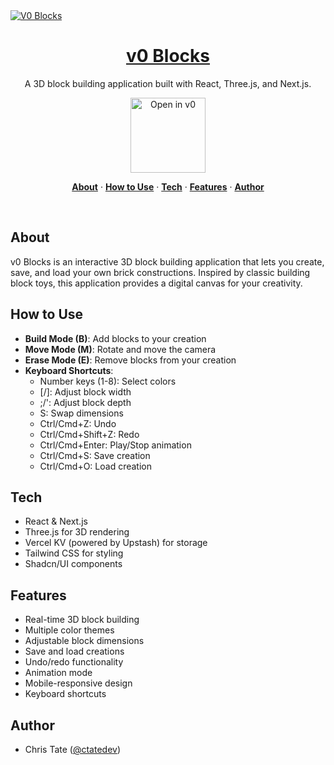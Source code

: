 <a href="https://v0.dev/community/v0-blocks-YHHaW2ztOsk">
  <img alt="V0 Blocks" src="https://hebbkx1anhila5yf.public.blob.vercel-storage.com/vibe-2.jpg-FtDn6vBQ4LxeAfTDXbzyoDxKn4erMO.jpeg">
  <h1 align="center">v0 Blocks</h1>
</a>

<p align="center">
  A 3D block building application built with React, Three.js, and Next.js.
</p>

<p align="center">
  <a href="https://v0.dev/community/v0-blocks-YHHaW2ztOsk">
    <img src="https://hebbkx1anhila5yf.public.blob.vercel-storage.com/open-in-v0-button-ZKuXSWof756tbZD6vq9OV8Xq5pZS66.svg" alt="Open in v0" width="120" />
  </a>
</p>

<p align="center">
  <a href="#about"><strong>About</strong></a> ·
  <a href="#how-to-use"><strong>How to Use</strong></a> ·
  <a href="#tech"><strong>Tech</strong></a> ·
  <a href="#features"><strong>Features</strong></a> ·
  <a href="#author"><strong>Author</strong></a>
</p>
<br/>

## About

v0 Blocks is an interactive 3D block building application that lets you create, save, and load your own brick constructions. Inspired by classic building block toys, this application provides a digital canvas for your creativity.

## How to Use

- **Build Mode (B)**: Add blocks to your creation
- **Move Mode (M)**: Rotate and move the camera
- **Erase Mode (E)**: Remove blocks from your creation
- **Keyboard Shortcuts**:
  - Number keys (1-8): Select colors
  - [/]: Adjust block width
  - ;/': Adjust block depth
  - S: Swap dimensions
  - Ctrl/Cmd+Z: Undo
  - Ctrl/Cmd+Shift+Z: Redo
  - Ctrl/Cmd+Enter: Play/Stop animation
  - Ctrl/Cmd+S: Save creation
  - Ctrl/Cmd+O: Load creation

## Tech

- React & Next.js
- Three.js for 3D rendering
- Vercel KV (powered by Upstash) for storage
- Tailwind CSS for styling
- Shadcn/UI components

## Features

- Real-time 3D block building
- Multiple color themes
- Adjustable block dimensions
- Save and load creations
- Undo/redo functionality
- Animation mode
- Mobile-responsive design
- Keyboard shortcuts

## Author

- Chris Tate ([@ctatedev](https://x.com/ctatedev))

